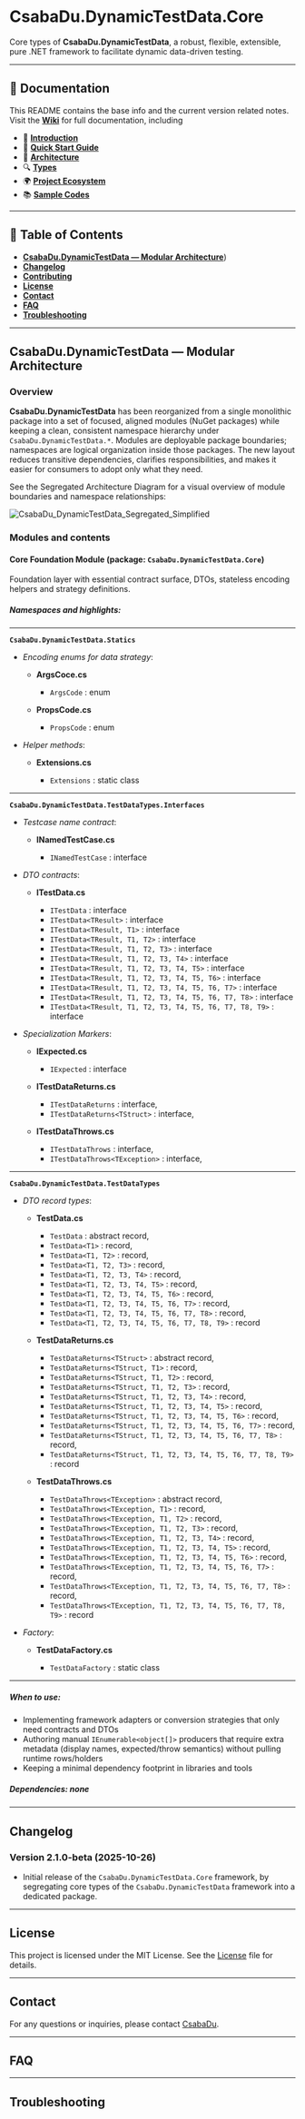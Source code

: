 # CsabaDu.DynamicTestData.Core

Core types of **CsabaDu.DynamicTestData**, a robust, flexible, extensible, pure .NET framework to facilitate dynamic data-driven testing.

---

## 📖 Documentation

This README contains the base info and the current version related notes.    
Visit the **[Wiki](https://github.com/CsabaDu/CsabaDu.DynamicTestData/wiki)** for full documentation, including  
- 📖 [**Introduction**](https://github.com/CsabaDu/CsabaDu.DynamicTestData/wiki/00-%F0%9F%93%96-Introduction)
- 🚀 [**Quick Start Guide**](https://github.com/CsabaDu/CsabaDu.DynamicTestData/wiki/01-%F0%9F%9A%80-Quick-Start-Guide)  
- 📐 [**Architecture**](https://github.com/CsabaDu/CsabaDu.DynamicTestData/wiki/02-%F0%9F%93%90-Architecture)  
- 🔍 [**Types**](https://github.com/CsabaDu/CsabaDu.DynamicTestData/wiki/03-%F0%9F%94%8D-Types)  
- 🌍 [**Project Ecosystem**](https://github.com/CsabaDu/CsabaDu.DynamicTestData/wiki/04-%F0%9F%8C%8D-Project-Ecosystem)  
- 📚 [**Sample Codes**](https://github.com/CsabaDu/CsabaDu.DynamicTestData/wiki/05-%F0%9F%93%9A-Sample-Codes)  

---

## 📘 Table of Contents

- [**CsabaDu.DynamicTestData — Modular Architecture**](#csabadudynamictestdata--modular-architecture))
- [**Changelog**](#changelog)
- [**Contributing**](#contributing)
- [**License**](#license)
- [**Contact**](#contact)
- [**FAQ**](#faq)
- [**Troubleshooting**](#troubleshooting)

---

## CsabaDu.DynamicTestData — Modular Architecture

### **Overview**  

**CsabaDu.DynamicTestData** has been reorganized from a single monolithic package into a set of focused, aligned modules (NuGet packages) while keeping a clean, consistent namespace hierarchy under `CsabaDu.DynamicTestData.*`. Modules are deployable package boundaries; namespaces are logical organization inside those packages. The new layout reduces transitive dependencies, clarifies responsibilities, and makes it easier for consumers to adopt only what they need.

See the Segregated Architecture Diagram for a visual overview of module boundaries and namespace relationships:

![CsabaDu_DynamicTestData_Segregated_Simplified](https://raw.githubusercontent.com/CsabaDu/CsabaDu.DynamicTestData/refs/heads/master/_Images/CsabaDu_DynamicTestData_Segregated_Simplified.svg)


### **Modules and contents**

#### **Core Foundation Module (package: `CsabaDu.DynamicTestData.Core`)**  

Foundation layer with essential contract surface, DTOs, stateless encoding helpers and strategy definitions.

##### Namespaces and highlights:  

---
**`CsabaDu.DynamicTestData.Statics`**  

- *Encoding enums for data strategy*:  

  - **ArgsCoce.cs**  
	
	- `ArgsCode` : enum  

  - **PropsCode.cs**  
	
	- `PropsCode` : enum  
 
- *Helper methods*:  

  - **Extensions.cs**  
	
	- `Extensions` : static class

---
**`CsabaDu.DynamicTestData.TestDataTypes.Interfaces`**  

- *Testcase name contract*:  

  - **INamedTestCase.cs**  
	
	- `INamedTestCase` : interface  

- *DTO contracts*:  

  - **ITestData.cs**  
	
	- `ITestData` : interface
	- `ITestData<TResult>` : interface
	- `ITestData<TResult, T1>` : interface
	- `ITestData<TResult, T1, T2>` : interface
	- `ITestData<TResult, T1, T2, T3>` : interface
	- `ITestData<TResult, T1, T2, T3, T4>` : interface
	- `ITestData<TResult, T1, T2, T3, T4, T5>` : interface
	- `ITestData<TResult, T1, T2, T3, T4, T5, T6>` : interface
	- `ITestData<TResult, T1, T2, T3, T4, T5, T6, T7>` : interface
	- `ITestData<TResult, T1, T2, T3, T4, T5, T6, T7, T8>` : interface
	- `ITestData<TResult, T1, T2, T3, T4, T5, T6, T7, T8, T9>` : interface 

- *Specialization Markers*:  

  - **IExpected.cs**  
	
	- `IExpected` : interface  

  - **ITestDataReturns.cs**  
	
	- `ITestDataReturns` : interface,  
	- `ITestDataReturns<TStruct>` : interface,  

  - **ITestDataThrows.cs**  
	
	- `ITestDataThrows` : interface,  
	- `ITestDataThrows<TException>` : interface,  

---
**`CsabaDu.DynamicTestData.TestDataTypes`**  

- *DTO record types*:  

  - **TestData.cs**  
	
	- `TestData` : abstract record,
	- `TestData<T1>` : record,
	- `TestData<T1, T2>` : record,
	- `TestData<T1, T2, T3>` : record,
	- `TestData<T1, T2, T3, T4>` : record,
	- `TestData<T1, T2, T3, T4, T5>` : record,
	- `TestData<T1, T2, T3, T4, T5, T6>` : record,
	- `TestData<T1, T2, T3, T4, T5, T6, T7>` : record,
	- `TestData<T1, T2, T3, T4, T5, T6, T7, T8>` : record,
	- `TestData<T1, T2, T3, T4, T5, T6, T7, T8, T9>` : record  

  - **TestDataReturns.cs**  
	
	- `TestDataReturns<TStruct>` : abstract record,
	- `TestDataReturns<TStruct, T1>` : record,
	- `TestDataReturns<TStruct, T1, T2>` : record,
	- `TestDataReturns<TStruct, T1, T2, T3>` : record,
	- `TestDataReturns<TStruct, T1, T2, T3, T4>` : record,
	- `TestDataReturns<TStruct, T1, T2, T3, T4, T5>` : record,
	- `TestDataReturns<TStruct, T1, T2, T3, T4, T5, T6>` : record,
	- `TestDataReturns<TStruct, T1, T2, T3, T4, T5, T6, T7>` : record,
	- `TestDataReturns<TStruct, T1, T2, T3, T4, T5, T6, T7, T8>` : record,
	- `TestDataReturns<TStruct, T1, T2, T3, T4, T5, T6, T7, T8, T9>` : record  

  - **TestDataThrows.cs**  
	
	- `TestDataThrows<TException>` : abstract record,
	- `TestDataThrows<TException, T1>` : record,
	- `TestDataThrows<TException, T1, T2>` : record,
	- `TestDataThrows<TException, T1, T2, T3>` : record,
	- `TestDataThrows<TException, T1, T2, T3, T4>` : record,
	- `TestDataThrows<TException, T1, T2, T3, T4, T5>` : record,
	- `TestDataThrows<TException, T1, T2, T3, T4, T5, T6>` : record,
	- `TestDataThrows<TException, T1, T2, T3, T4, T5, T6, T7>` : record,
	- `TestDataThrows<TException, T1, T2, T3, T4, T5, T6, T7, T8>` : record,
	- `TestDataThrows<TException, T1, T2, T3, T4, T5, T6, T7, T8, T9>` : record  

- *Factory*:  

  - **TestDataFactory.cs**  
	
	- `TestDataFactory` : static class

---
##### When to use:  

- Implementing framework adapters or conversion strategies that only need contracts and DTOs
- Authoring manual `IEnumerable<object[]>` producers that require extra metadata (display names, expected/throw semantics) without pulling runtime rows/holders
- Keeping a minimal dependency footprint in libraries and tools

##### Dependencies: none

---

## Changelog

### **Version 2.1.0-beta** (2025-10-26)

- Initial release of the `CsabaDu.DynamicTestData.Core` framework, by segregating core types of the `CsabaDu.DynamicTestData` framework into a dedicated package.

---

## License

This project is licensed under the MIT License. See the [License](LICENSE.txt) file for details.

---

## Contact

For any questions or inquiries, please contact [CsabaDu](https://github.com/CsabaDu).

---

## FAQ
---

## Troubleshooting
